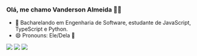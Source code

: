 ### Olá, me chamo Vanderson Almeida 👋😄


- 🔭 Bacharelando em Engenharia de Software, estudante de JavaScript, TypeScript e Python.
- 😄 Pronouns: Ele/Dela 💑

<div>

<a href="https://www.instagram.com/vanderalmeida_/" target="_blank"><img src="https://img.shields.io/badge/-Instagram-%23E4405F?style=for-the-badge&logo=instagram&logoColor=white" target="_blank"></a>
<a href = "contato:vandersonalmeidaa22@gmail.com"><img src="https://img.shields.io/badge/Gmail-D14836?style=for-the-badge&logo=gmail&logoColor=white" target="_blank"></a>
<a href="www.linkedin.com/in/vanderson-almeida-de-jesus-0b2b97207" target="_blank"><img src="https://img.shields.io/badge/-LinkedIn-%230077B5?style=for-the-badge&logo=linkedin&logoColor=white" target="_blank"></a>   
</div>
